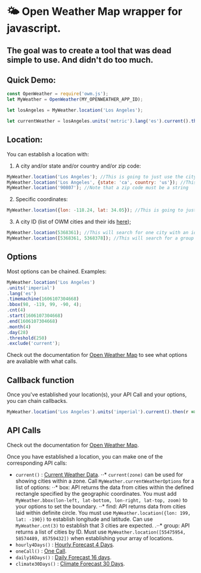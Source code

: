 # 🌤️ Open Weather Map wrapper for javascript.
## The goal was to create a tool that was dead simple to use. And didn't do too much.

## Quick Demo:
```javascript
const OpenWeather = require('owm.js');
let MyWeather = OpenWeather(MY_OPENWEATHER_APP_ID);

let losAngeles = MyWeather.location('Los Angeles');

let currentWeather = losAngeles.units('metric').lang('es').current().then(response => console.log(response));
```
## Location:
You can establish a location with:
1. A city and/or state and/or country and/or zip code:
```javascript
MyWeather.location('Los Angeles'); //This is going to just use the city name in the query
MyWeather.location('Los Angeles', {state: 'ca', country: 'us'}); //This will use the city, state, country in the query
MyWeather.location('90807'); //Note that a zip code must be a string
```
2. Specific coordinates:
```javascript
MyWeather.location({lon: -118.24, lat: 34.05}); //This is going to just use the city name in the query
```

3. A city ID (list of OWM cities and their ids [here](https://openweathermap.org/api));
```javascript
MyWeather.location(5368361); //This will search for one city with an id of 5368361. Note this must be a number.
MyWeather.location([5368361, 5368378]); //This will search for a group of cities. Limit is 20.
```

## Options
Most options can be chained. Examples:
```javascript
MyWeather.location('Los Angeles')
.units('imperial')
.lang('es')
.timemachine(1606107304668)
.bbox(98, -119, 99, -90, 4);
.cnt(4)
.start(1606107304668)
.end(1606107304668)
.month(4)
.day(28)
.threshold(250)
.exclude('current');
```

Check out the documentation for [Open Weather Map](https://openweathermap.org/api) to see what options are avaliable with what calls.

## Callback function
Once you've established your location(s), your API Call and your options, you can chain callbacks.
```javascript
MyWeather.location('Los Angeles').units('imperial').current().then(r => console.log(r)).then(renderPage(r));
```
## API Calls
Check out the documentation for [Open Weather Map](https://openweathermap.org/api).

Once you have established a location, you can make one of the corresponding API calls:
* `current()` : [Current Weather Data](https://openweathermap.org/current).
⋅⋅* `current(zone)` can be used for showing cities within a zone. Call `MyWeather.currentWeatherOptions` for a list of options:
⋅⋅* box: API returns the data from cities within the defined rectangle specified by the geographic coordinates. You must add `MyWeather.bbox(lon-left, lat-bottom, lon-right, lat-top, zoom)` to your options to set the boundary.
⋅⋅* find: API returns data from cities laid within definite circle. You must use `MyWeather.location({lon: 199, lat: -190})` to establish longitude and latitude. Can use `MyWeather.cnt(3)` to establish that 3 cities are expected.
.⋅⋅* group: API returns a list of cities by ID. Must use `MyWeather.location([55475954, 58574489, 85759432])` when establishing your array of locations.
* `hourly4Days()` : [Hourly Forecast 4 Days](https://openweathermap.org/api/hourly-forecast).
* `oneCall()` : [One Call](https://openweathermap.org/api/one-call-api).
* `daily16Days()` : [Daily Forecast 16 days](https://openweathermap.org/forecast16).
* `climate30Days()` : [Climate Forecast 30 Days](https://openweathermap.org/api/forecast30).
